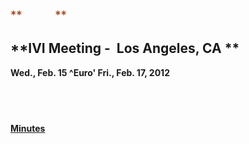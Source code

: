<div id="rightCol0">

<span style="font-size:14.0pt;color:#993300"> **          ** </span>

## **IVI Meeting -  Los Angeles, CA **  
**Wed., Feb. 15 ^Euro' Fri., Feb. 17, 2012**  
  

##  

**[Minutes](2012FebMeetingSummary%20Final.docx)**

 

 

 

  

 

 

 

<span style="font-size:10.0pt;font-family:&quot;Arial&quot;,&quot;sans-serif&quot;">  
  
</span>

 

 

</div>
